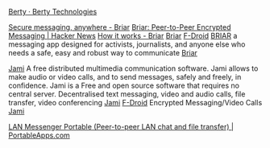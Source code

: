 
[Berty · Berty Technologies](https://berty.tech/)

[Secure messaging, anywhere - Briar](https://briarproject.org)
[Briar: Peer-to-Peer Encrypted Messaging | Hacker News](https://news.ycombinator.com/item?id=33686094)
[How it works - Briar](https://briarproject.org/how-it-works/)
[Briar](https://code.briarproject.org/briar/briar)
[F-Droid](https://f-droid.org/app/org.briarproject.briar.android)
[BRIAR](https://f-droid.org/en/packages/org.briarproject.briar.android/)
a messaging app designed for activists, journalists, and anyone else who needs a safe, easy and robust way to communicate
[Briar](https://f-droid.org/packages/org.briarproject.briar.android)

[Jami](https://jami.net/)
A free distributed multimedia communication software. Jami allows to make audio or video calls, and to send messages, safely and freely, in confidence. Jami is a Free and open source software that requires no central server.
Decentralised text messaging, video and audio calls, file transfer, video conferencing
[Jami](https://git.jami.net/savoirfairelinux/jami-client-android)
[F-Droid](https://f-droid.org/app/cx.ring)
Encrypted Messaging/Video Calls
[Jami](https://review.jami.net/admin/repos/ring-client-ios)

[LAN Messenger Portable (Peer-to-peer LAN chat and file transfer) | PortableApps.com](https://portableapps.com/apps/internet/lan-messenger-portable)
